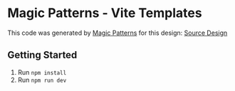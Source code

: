 # Magic Patterns - Vite Templates

This code was generated by [Magic Patterns](https://magicpatterns.com) for this design: [Source Design](https://www.magicpatterns.com/c/1gumtb1s3ffjp6ya86zbtd)

## Getting Started

1. Run `npm install`
2. Run `npm run dev`
